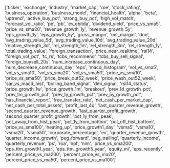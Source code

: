 ['ticker',
 'exchange',
 'industry',
 'market_cap',
 'roe',
 'stock_rating',
 'business_operation',
 'business_model',
 'financial_health',
 'alpha',
 'beta',
 'uptrend',
 'active_buy_pct',
 'strong_buy_pct',
 'high_vol_match',
 'forecast_vol_ratio',
 'pe',
 'pb',
 'ev_ebitda',
 'dividend_yield',
 'price_vs_sma5',
 'price_vs_sma20',
 'revenue_growth_1y',
 'revenue_growth_5y',
 'eps_growth_1y',
 'eps_growth_5y',
 'gross_margin',
 'net_margin',
 'doe',
 'avg_trading_value_5d',
 'avg_trading_value_10d',
 'avg_trading_value_20d',
 'relative_strength_3d',
 'rel_strength_1m',
 'rel_strength_3m',
 'rel_strength_1y',
 'total_trading_value',
 'foreign_transaction',
 'price_near_realtime',
 'rsi14',
 'foreign_vol_pct',
 'tc_rs',
 'tcbs_recommend',
 'tcbs_buy_sell_signal',
 'foreign_buysell_20s',
 'num_increase_continuous_day',
 'num_decrease_continuous_day',
 'eps',
 'macd_histogram',
 'vol_vs_sma5',
 'vol_vs_sma10',
 'vol_vs_sma20',
 'vol_vs_sma50',
 'price_vs_sma10',
 'price_vs_sma50',
 'price_break_out52_week',
 'price_wash_out52_week',
 'sar_vs_macd_hist',
 'bolling_band_signal',
 'dmi_signal',
 'rsi14_status',
 'price_growth_1w',
 'price_growth_1m',
 'breakout',
 'prev_1d_growth_pct',
 'prev_1m_growth_pct',
 'prev_1y_growth_pct',
 'prev_5y_growth_pct',
 'has_financial_report',
 'free_transfer_rate',
 'net_cash_per_market_cap',
 'net_cash_per_total_assets',
 'profit_last_4q',
 'last_quarter_revenue_growth',
 'second_quarter_revenue_growth',
 'last_quarter_profit_growth',
 'second_quarter_profit_growth',
 'pct_1y_from_peak',
 'pct_away_from_hist_peak',
 'pct_1y_from_bottom',
 'pct_off_hist_bottom',
 'price_vs_sma100',
 'heating_up',
 'price_growth1_day',
 'vsma5',
 'vsma10',
 'vsma20',
 'vsma50',
 'corporate_percentage',
 'ev',
 'quarter_revenue_growth',
 'quarter_income_growth',
 'peg_forward',
 'peg_trailing',
 'quarterly_income',
 'quarterly_revenue',
 'ps',
 'roa',
 'npl',
 'nim',
 'price_vs_sma200',
 'eps_ttm_growth1_year',
 'eps_ttm_growth5_year',
 'equity_mi',
 'eps_recently',
 'percent_price_vs_ma200',
 'percent_price_vs_ma20',
 'percent_price_vs_ma50',
 'percent_price_vs_ma100']